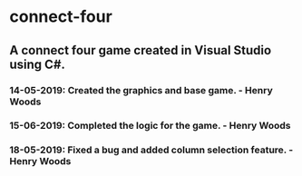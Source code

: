 # connect-four
## A connect four game created in Visual Studio using C#.

### 14-05-2019: Created the graphics and base game. - Henry Woods
### 15-06-2019: Completed the logic for the game. - Henry Woods
### 18-05-2019: Fixed a bug and added column selection feature. - Henry Woods
